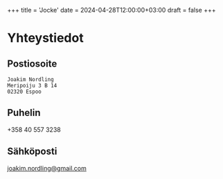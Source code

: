 +++
title = 'Jocke'
date = 2024-04-28T12:00:00+03:00
draft = false
+++

<!-- ## Etusivu

Kerään vielä motivaatiote varsinaisen sisällön luomiseksi.

Rekisteröin alunperin tämän verkkotunnuksen itselleni 16.11.2007 ja en oikein koskaan
päässyt yhteystietoja pidemmälle sisällön suhteen. Siirryin nyt (28.4.2024) käyttämään
[Hugoa](https://gohugo.io/) sivun taustajärjestelmänä. Saa nähdä lisääkö se motivaatiota
sisällön luomiseen. -->

# Yhteystiedot

## Postiosoite

```
Joakim Nordling
Meripoiju 3 B 14
02320 Espoo
```

## Puhelin

+358 40 557 3238

## Sähköposti

joakim.nordling@gmail.com
